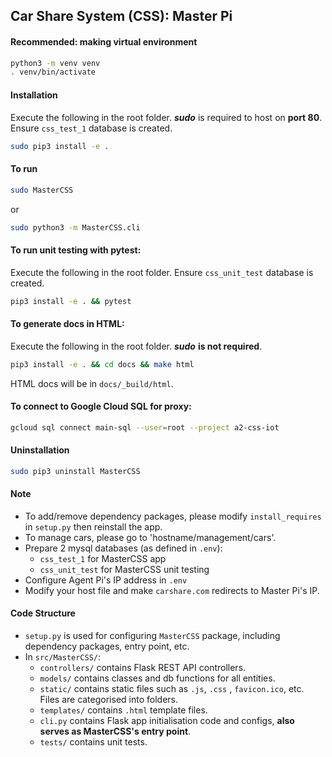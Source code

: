 ## Car Share System (CSS): Master Pi

#### Recommended: making virtual environment

```bash
python3 -m venv venv
. venv/bin/activate
```

#### Installation

Execute the following in the root folder.  ***sudo*** is required to host on **port 80**. Ensure `css_test_1` database is created.

```bash
sudo pip3 install -e .
```

#### To run

```bash
sudo MasterCSS
```

or

```bash
sudo python3 -m MasterCSS.cli
```

#### To run unit testing with pytest:

Execute the following in the root folder. Ensure `css_unit_test` database is created.

```bash
pip3 install -e . && pytest
```

#### To generate docs in HTML:

Execute the following in the root folder.  ***sudo*** **is not required**.

```bash
pip3 install -e . && cd docs && make html
```

HTML docs will be in `docs/_build/html`.

#### To connect to Google Cloud SQL for proxy:

```bash
gcloud sql connect main-sql --user=root --project a2-css-iot
```

#### Uninstallation

```bash
sudo pip3 uninstall MasterCSS
```



#### Note

- To add/remove dependency packages, please modify `install_requires` in `setup.py` then reinstall the app.
- To manage cars, please go to 'hostname/management/cars'.
- Prepare 2 mysql databases (as defined in `.env`):
  - `css_test_1` for MasterCSS app
  - `css_unit_test` for MasterCSS unit testing
- Configure Agent Pi's IP address in `.env`
- Modify your host file and make `carshare.com` redirects to Master Pi's IP.



#### Code Structure

- `setup.py` is used for configuring `MasterCSS` package, including dependency packages, entry point, etc.
- In `src/MasterCSS/`:
  -  `controllers/` contains Flask REST API controllers.
  -  `models/` contains classes and db functions for all entities.
  - `static/` contains static files such as `.js`, `.css` , `favicon.ico`, etc. Files are categorised into folders.
  - `templates/` contains `.html` template files.
  - `cli.py` contains Flask app initialisation code and configs, **also serves as MasterCSS's entry point**.
  - `tests/` contains unit tests.



